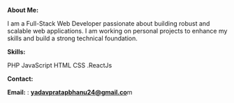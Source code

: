 **About Me:**

I am a Full-Stack Web Developer passionate about building robust and scalable web applications. I am working on personal projects to enhance my skills and build a strong technical foundation.

**Skills:**

PHP
JavaScript
HTML
CSS
.ReactJs

**Contact:**

**Email:**   : **yadavpratapbhanu24@gmail.co**m
